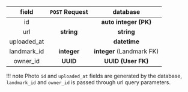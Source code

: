 field | `POST` Request | database |
:-:| :-: | :-:|
id | | **auto integer (PK)**
url | **string** | **string**
uploaded_at |  | **datetime**
landmark_id | **integer** | **integer** (Landmark FK)
owner_id | **UUID** | **UUID (User FK)**

!!! note
    Photo `id` and `uploaded_at` fields are generated by the database, `landmark_id` and `owner_id` is passed through url query parameters.